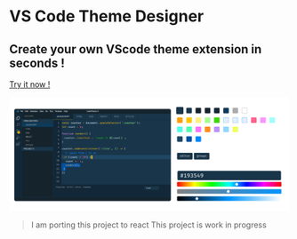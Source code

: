 # VS Code Theme Designer
## Create your own VScode theme extension in seconds !

[Try it now !](https://manantank.github.io/vscode-theme-designer/)

![](/readme/js.jpg)


> I am porting this project to react
> This project is work in progress